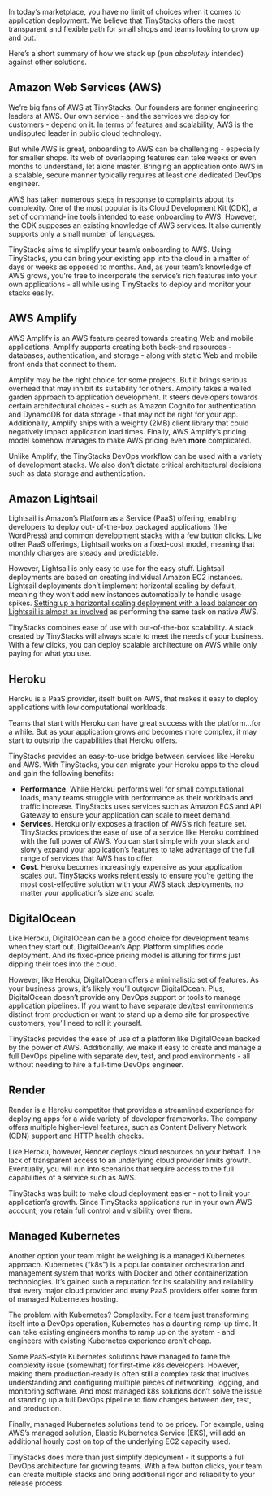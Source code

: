 In today’s marketplace, you have no limit of choices when it comes to application deployment. We believe that TinyStacks offers the most transparent and flexible path for small shops and teams looking to grow up and out. 

Here’s a short summary of how we stack up (pun *absolutely* intended) against other solutions. 

## Amazon Web Services (AWS)

We’re big fans of AWS at TinyStacks. Our founders are former engineering leaders at AWS. Our own service - and the services we deploy for customers - depend on it. In terms of features and scalability, AWS is the undisputed leader in public cloud technology. 

But while AWS is great, onboarding to AWS can be challenging - especially for smaller shops. Its web of overlapping features can take weeks or even months to understand, let alone master. Bringing an application onto AWS in a scalable, secure manner typically requires at least one dedicated DevOps engineer. 

AWS has taken numerous steps in response to complaints about its complexity. One of the most popular is its Cloud Development Kit (CDK), a set of command-line tools intended to ease onboarding to AWS. However, the CDK supposes an existing knowledge of AWS services. It also currently supports only a small number of languages. 

TinyStacks aims to simplify your team’s onboarding to AWS. Using TinyStacks, you can bring your existing app into the cloud in a matter of days or weeks as opposed to months. And, as your team’s knowledge of AWS grows, you’re free to incorporate the service’s rich features into your own applications - all while using TinyStacks to deploy and monitor your stacks easily. 

## AWS Amplify

AWS Amplify is an AWS feature geared towards creating Web and mobile applications. Amplify supports creating both back-end resources - databases, authentication, and storage - along with static Web and mobile front ends that connect to them. 

Amplify may be the right choice for some projects. But it brings serious overhead that may inhibit its suitability for others. Amplify takes a walled garden approach to application development. It steers developers towards certain architectural choices - such as Amazon Cognito for authentication and DynamoDB for data storage - that may not be right for your app. Additionally, Amplify ships with a weighty (2MB) client library that could negatively impact application load times. Finally, AWS Amplify’s pricing model somehow manages to make AWS pricing even **more** complicated.

Unlike Amplify, the TinyStacks DevOps workflow can be used with a variety of development stacks. We also don’t dictate critical architectural decisions such as data storage and authentication. 

## Amazon Lightsail 

Lightsail is Amazon’s Platform as a Service (PaaS) offering, enabling developers to deploy out- of-the-box packaged applications (like WordPress) and common development stacks with a few button clicks. Like other PaaS offerings, Lightsail works on a fixed-cost model, meaning that monthly charges are steady and predictable. 

However, Lightsail is only easy to use for the easy stuff. Lightsail deployments are based on creating individual Amazon EC2 instances. Lightsail deployments don’t implement horizontal scaling by default, meaning they won’t add new instances automatically to handle usage spikes. [Setting up a horizontal scaling deployment with a load balancer on Lightsail is almost as involved](https://metablogue.com/load-balancer-lightsail/) as performing the same task on native AWS.

TinyStacks combines ease of use with out-of-the-box scalability. A stack created by TinyStacks will always scale to meet the needs of your business. With a few clicks, you can deploy scalable architecture on AWS while only paying for what you use. 

## Heroku

Heroku is a PaaS provider, itself built on AWS, that makes it easy to deploy applications with low computational workloads. 

Teams that start with Heroku can have great success with the platform...for a while. But as your application grows and becomes more complex, it may start to outstrip the capabilities that Heroku offers. 

TinyStacks provides an easy-to-use bridge between services like Heroku and AWS. With TinyStacks, you can migrate your Heroku apps to the cloud and gain the following benefits:  

* **Performance**. While Heroku performs well for small computational loads, many teams struggle with performance as their workloads and traffic increase. TinyStacks uses services such as Amazon ECS and API Gateway to ensure your application can scale to meet demand. 
* **Services**. Heroku only exposes a fraction of AWS’s rich feature set. TinyStacks provides the ease of use of a service like Heroku combined with the full power of AWS. You can start simple with your stack and slowly expand your application’s features to take advantage of the full range of services that AWS has to offer. 
* **Cost**. Heroku becomes increasingly expensive as your application scales out. TinyStacks works relentlessly to ensure you’re getting the most cost-effective solution with your AWS stack deployments, no matter your application’s size and scale. 

## DigitalOcean

Like Heroku, DigitalOcean can be a good choice for development teams when they start out. DigitalOcean’s App Platform simplifies code deployment. And its fixed-price pricing model is alluring for firms just dipping their toes into the cloud. 

However, like Heroku, DigitalOcean offers a minimalistic set of features. As your business grows, it’s likely you’ll outgrow DigitalOcean. Plus, DigitalOcean doesn’t provide any DevOps support or tools to manage application pipelines. If you want to have separate dev/test environments distinct from production or want to stand up a demo site for prospective customers, you’ll need to roll it yourself. 

TinyStacks provides the ease of use of a platform like DigitalOcean backed by the power of AWS. Additionally, we make it easy to create and manage a full DevOps pipeline with separate dev, test, and prod environments - all without needing to hire a full-time DevOps engineer. 

## Render

Render is a Heroku competitor that provides a streamlined experience for deploying apps for a wide variety of developer frameworks. The company offers multiple higher-level features, such as Content Delivery Network (CDN) support and HTTP health checks. 

Like Heroku, however, Render deploys cloud resources on your behalf. The lack of transparent access to an underlying cloud provider limits growth. Eventually, you will run into scenarios that require access to the full capabilities of a service such as AWS. 

TinyStacks was built to make cloud deployment easier - not to limit your application’s growth. Since TinyStacks applications run in your own AWS account, you retain full control and visibility over them. 

## Managed Kubernetes

Another option your team might be weighing is a managed Kubernetes approach. Kubernetes (“k8s”) is a popular container orchestration and management system that works with Docker and other containerization technologies. It’s gained such a reputation for its scalability and reliability that every major cloud provider and many PaaS providers offer some form of managed Kubernetes hosting. 

The problem with Kubernetes? Complexity. For a team just transforming itself into a DevOps operation, Kubernetes has a daunting ramp-up time. It can take existing engineers months to ramp up on the system - and engineers with existing Kubernetes experience aren’t cheap.

Some PaaS-style Kubernetes solutions have managed to tame the complexity issue (somewhat) for first-time k8s developers. However, making them production-ready is often still a complex task that involves understanding and configuring multiple pieces of networking, logging, and monitoring software. And most managed k8s solutions don’t solve the issue of standing up a full DevOps pipeline to flow changes between dev, test, and production. 

Finally, managed Kubernetes solutions tend to be pricey. For example, using AWS’s managed solution, Elastic Kubernetes Service (EKS), will add an additional hourly cost on top of the underlying EC2 capacity used. 

TinyStacks does more than just simplify deployment - it supports a full DevOps architecture for growing teams. With a few button clicks, your team can create multiple stacks and bring additional rigor and reliability to your release process.
